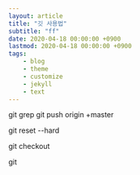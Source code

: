 ```yaml
---
layout: article
title: "깃 사용법"
subtitle: "ff"
date: 2020-04-18 00:00:00 +0900
lastmod: 2020-04-18 00:00:00 +0900
tags: 
    - blog
    - theme
    - customize
    - jekyll
    - text
---
```


git grep
git push origin +master

git reset --hard

git checkout

git 